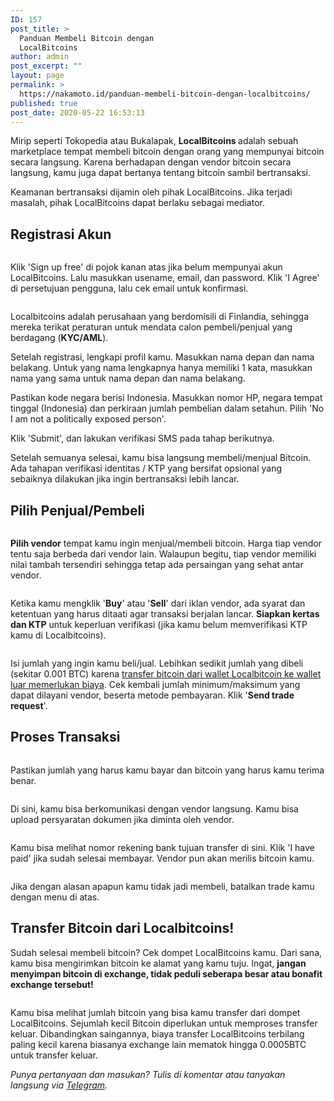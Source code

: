 ```yaml
---
ID: 157
post_title: >
  Panduan Membeli Bitcoin dengan
  LocalBitcoins
author: admin
post_excerpt: ""
layout: page
permalink: >
  https://nakamoto.id/panduan-membeli-bitcoin-dengan-localbitcoins/
published: true
post_date: 2020-05-22 16:53:13
---
```

<!-- wp:paragraph -->
<p>Mirip seperti Tokopedia atau Bukalapak, <strong>LocalBitcoins </strong>adalah sebuah marketplace tempat membeli bitcoin dengan orang yang mempunyai bitcoin secara langsung. Karena berhadapan dengan vendor bitcoin secara langsung, kamu juga dapat bertanya tentang bitcoin sambil bertransaksi.</p>
<!-- /wp:paragraph -->

<!-- wp:paragraph -->
<p>Keamanan bertransaksi dijamin oleh pihak LocalBitcoins. Jika terjadi masalah, pihak LocalBitcoins dapat berlaku sebagai mediator.</p>
<!-- /wp:paragraph -->

<!-- wp:heading -->
<h2>Registrasi Akun</h2>
<!-- /wp:heading -->

<!-- wp:image {"id":158,"sizeSlug":"large"} -->
<figure class="wp-block-image size-large"><img src="https://nakamoto.id/wp-content/uploads/2020/05/1_image.png" alt="" class="wp-image-158"/></figure>
<!-- /wp:image -->

<!-- wp:paragraph -->
<p>Klik 'Sign up free' di pojok kanan atas jika belum mempunyai akun LocalBitcoins. Lalu masukkan usename, email, dan password. Klik 'I Agree' di persetujuan pengguna, lalu cek email untuk konfirmasi.</p>
<!-- /wp:paragraph -->

<!-- wp:image {"align":"center","id":161,"sizeSlug":"large"} -->
<div class="wp-block-image"><figure class="aligncenter size-large"><img src="https://nakamoto.id/wp-content/uploads/2020/05/image-3.png" alt="" class="wp-image-161"/></figure></div>
<!-- /wp:image -->

<!-- wp:paragraph -->
<p>Localbitcoins adalah perusahaan yang berdomisili di Finlandia, sehingga mereka terikat peraturan untuk mendata calon pembeli/penjual yang berdagang (<strong>KYC/AML</strong>).</p>
<!-- /wp:paragraph -->

<!-- wp:paragraph -->
<p>Setelah registrasi, lengkapi profil kamu. Masukkan nama depan dan nama belakang. Untuk yang nama lengkapnya hanya memiliki 1 kata, masukkan nama yang sama untuk nama depan dan nama belakang.</p>
<!-- /wp:paragraph -->

<!-- wp:paragraph -->
<p>Pastikan kode negara berisi Indonesia. Masukkan nomor HP, negara tempat tinggal (Indonesia) dan perkiraan jumlah pembelian dalam setahun. Pilih 'No I am not a politically exposed person'.</p>
<!-- /wp:paragraph -->

<!-- wp:paragraph -->
<p>Klik 'Submit', dan lakukan verifikasi SMS pada tahap berikutnya.</p>
<!-- /wp:paragraph -->

<!-- wp:paragraph -->
<p>Setelah semuanya selesai, kamu bisa langsung membeli/menjual Bitcoin. Ada tahapan verifikasi identitas / KTP yang bersifat opsional yang sebaiknya dilakukan jika ingin bertransaksi lebih lancar.</p>
<!-- /wp:paragraph -->

<!-- wp:heading -->
<h2>Pilih Penjual/Pembeli</h2>
<!-- /wp:heading -->

<!-- wp:image {"align":"center","id":159,"sizeSlug":"large"} -->
<div class="wp-block-image"><figure class="aligncenter size-large"><img src="https://nakamoto.id/wp-content/uploads/2020/05/image-1.png" alt="" class="wp-image-159"/></figure></div>
<!-- /wp:image -->

<!-- wp:paragraph -->
<p><strong>Pilih vendor</strong> tempat kamu ingin menjual/membeli bitcoin. Harga tiap vendor tentu saja berbeda dari vendor lain. Walaupun begitu, tiap vendor memiliki nilai tambah tersendiri sehingga tetap ada persaingan yang sehat antar vendor.</p>
<!-- /wp:paragraph -->

<!-- wp:image {"align":"center","id":160,"sizeSlug":"large"} -->
<div class="wp-block-image"><figure class="aligncenter size-large"><img src="https://nakamoto.id/wp-content/uploads/2020/05/image-2.png" alt="" class="wp-image-160"/></figure></div>
<!-- /wp:image -->

<!-- wp:paragraph -->
<p>Ketika kamu mengklik '<strong>Buy</strong>' atau '<strong>Sell</strong>' dari iklan vendor, ada syarat dan ketentuan yang harus ditaati agar transaksi berjalan lancar. <strong>Siapkan kertas dan KTP</strong> untuk keperluan verifikasi (jika kamu belum memverifikasi KTP kamu di Localbitcoins).</p>
<!-- /wp:paragraph -->

<!-- wp:image {"align":"center","id":162,"sizeSlug":"large"} -->
<div class="wp-block-image"><figure class="aligncenter size-large"><img src="https://nakamoto.id/wp-content/uploads/2020/05/image-4.png" alt="" class="wp-image-162"/></figure></div>
<!-- /wp:image -->

<!-- wp:paragraph -->
<p>Isi jumlah yang ingin kamu beli/jual. Lebihkan sedikit jumlah yang dibeli (sekitar 0.001 BTC) karena <a href="#transfer">transfer bitcoin dari wallet Localbitcoin ke wallet luar memerlukan biaya</a>. Cek kembali jumlah minimum/maksimum yang dapat dilayani vendor, beserta metode pembayaran. Klik '<strong>Send trade request</strong>'.</p>
<!-- /wp:paragraph -->

<!-- wp:heading -->
<h2>Proses Transaksi</h2>
<!-- /wp:heading -->

<!-- wp:image {"align":"center","id":164,"sizeSlug":"large"} -->
<div class="wp-block-image"><figure class="aligncenter size-large"><img src="https://nakamoto.id/wp-content/uploads/2020/05/1_image-6.png" alt="" class="wp-image-164"/></figure></div>
<!-- /wp:image -->

<!-- wp:paragraph -->
<p>Pastikan jumlah yang harus kamu bayar dan bitcoin yang harus kamu terima benar.</p>
<!-- /wp:paragraph -->

<!-- wp:image {"id":166,"sizeSlug":"large"} -->
<figure class="wp-block-image size-large"><img src="https://nakamoto.id/wp-content/uploads/2020/05/1_image-8.png" alt="" class="wp-image-166"/></figure>
<!-- /wp:image -->

<!-- wp:paragraph -->
<p>Di sini, kamu bisa berkomunikasi dengan vendor langsung. Kamu bisa upload persyaratan dokumen jika diminta oleh vendor.</p>
<!-- /wp:paragraph -->

<!-- wp:image {"id":165,"sizeSlug":"large"} -->
<figure class="wp-block-image size-large"><img src="https://nakamoto.id/wp-content/uploads/2020/05/1_image-7.png" alt="" class="wp-image-165"/></figure>
<!-- /wp:image -->

<!-- wp:paragraph -->
<p>Kamu bisa melihat nomor rekening bank tujuan transfer di sini. Klik 'I have paid' jika sudah selesai membayar. Vendor pun akan merilis bitcoin kamu.</p>
<!-- /wp:paragraph -->

<!-- wp:image {"id":167,"sizeSlug":"large"} -->
<figure class="wp-block-image size-large"><img src="https://nakamoto.id/wp-content/uploads/2020/05/1_image-9.png" alt="" class="wp-image-167"/></figure>
<!-- /wp:image -->

<!-- wp:paragraph -->
<p>Jika dengan alasan apapun kamu tidak jadi membeli, batalkan trade kamu dengan menu di atas.</p>
<!-- /wp:paragraph -->

<!-- wp:heading -->
<h2 id="transfer">Transfer Bitcoin dari Localbitcoins!</h2>
<!-- /wp:heading -->

<!-- wp:paragraph -->
<p>Sudah selesai membeli bitcoin? Cek dompet LocalBitcoins kamu. Dari sana, kamu bisa mengirimkan bitcoin ke alamat yang kamu tuju. Ingat, <strong>jangan menyimpan bitcoin di exchange, tidak peduli seberapa besar atau bonafit exchange tersebut!</strong></p>
<!-- /wp:paragraph -->

<!-- wp:image {"align":"center","id":168,"sizeSlug":"large"} -->
<div class="wp-block-image"><figure class="aligncenter size-large"><img src="https://nakamoto.id/wp-content/uploads/2020/05/image-10.png" alt="" class="wp-image-168"/></figure></div>
<!-- /wp:image -->

<!-- wp:paragraph -->
<p>Kamu bisa melihat jumlah bitcoin yang bisa kamu transfer dari dompet LocalBitcoins. Sejumlah kecil Bitcoin diperlukan untuk memproses transfer keluar. Dibandingkan saingannya, biaya transfer LocalBitcoins terbilang paling kecil karena biasanya exchange lain mematok hingga 0.0005BTC untuk transfer keluar. </p>
<!-- /wp:paragraph -->

<!-- wp:paragraph -->
<p><em>Punya pertanyaan dan masukan? Tulis di komentar atau tanyakan langsung via <a href="https://t.me/banitamas">Telegram</a>.</em></p>
<!-- /wp:paragraph -->